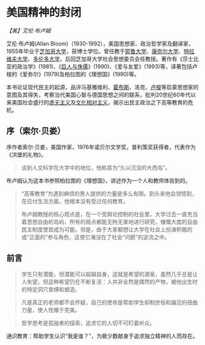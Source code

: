 # 美国精神的封闭

*【美】艾伦·布卢姆*

艾伦·布卢姆(Allan Bloom)（1930-1992），美国思想家、政治哲学家及翻译家，1955年毕业于[芝加哥大学](https://baike.baidu.com/item/芝加哥大学?fromModule=lemma_inlink)，获博士学位。曾任教于[耶鲁大学](https://baike.baidu.com/item/耶鲁大学?fromModule=lemma_inlink)、[康奈尔大学](https://baike.baidu.com/item/康奈尔大学?fromModule=lemma_inlink)、[特拉维夫大学](https://baike.baidu.com/item/特拉维夫大学?fromModule=lemma_inlink)、[多伦多大学](https://baike.baidu.com/item/多伦多大学?fromModule=lemma_inlink)，后回芝加哥大学社会思想委员会任教授。著作有《莎士比亚的政治学》(1981)、《[巨人与侏儒](https://baike.baidu.com/item/巨人与侏儒/19152335?fromModule=lemma_inlink)》(1990)、《爱与友爱》(1993)等，译著包括卢梭的《爱弥尔》(1979)及柏拉图的《理想国》(1990)等。

本书论证现代民主的起源，品评马基雅维利、[霍布斯](https://baike.baidu.com/item/霍布斯?fromModule=lemma_inlink)、洛克、[卢梭](https://baike.baidu.com/item/卢梭/193632?fromModule=lemma_inlink)等启蒙思想家的意图及其得失，考察当代美国心智与德国思想之间的联系，批判20世纪60年代以来美国社会盛行的[虚无主义](https://baike.baidu.com/item/虚无主义?fromModule=lemma_inlink)及[文化相对主义](https://baike.baidu.com/item/文化相对主义?fromModule=lemma_inlink)，揭示出民主政治之下高等教育的危机。



## 序（索尔·贝娄）

序作者索尔·贝娄，美国作家，1976年诺贝尔文学奖，普利策奖获得者，代表作为《洪堡的礼物》。

> 谈到人文科学在大学中的地位，他称其为“久以沉没的大西岛”。

布卢姆认为这本书参照柏拉图的《理想国》，讲述作为一个人和教师体验到的。

> “高等教育”为遇到麻烦的男人提供的力量是多么有限。到头来他会领悟到，在应付生活方面，他根本没有受过任何教育。

> 布卢姆教授的核心观点是，在一个受舆论控制的社会里，大学过去一直充当着思想自由的岛屿，所有的观点都能无拘无束地进行研究，慷慨大度的自由民主制度使其成为可能。但是，由于大家都想让大学在社会上扮演积极的或“正面的”参与角色，这使它淹没在了社会“问题”的逆流之中。



## 前言

> 学生只有潜能，但潜能可以超越自身，这就是希望的源泉，虽然几乎总是让人失望，但这种希望仍在不断复活：人并非全然是偶然的产物，被他出生时的特定洞穴束缚和塑造。

> 凡是真正的老师都不会怀疑，自己的使命是帮助学生抑制世俗和偏见的扭曲力量，使人性臻于完美。

> 哲学思考是孤独者的探索，追求它的人切不可盯着听众。

通识教育：帮助学生认识“我是谁？”，为极少数献身于追求独立精神的人而存在。